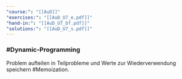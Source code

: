 ```yaml
---
"course:": "[[AuD]]"
"exercises:": "[[AuD_U7_e.pdf]]"
"hand-in:": "[[AuD_U7_bf.pdf]]"
"solutions:": "[[AuD_U7_s.pdf]]"
---
```




### #Dynamic-Programming

Problem aufteilen in Teilprobleme und Werte zur Wiederverwendung speichern #Memoization.
